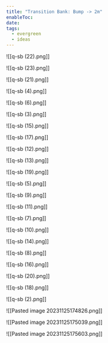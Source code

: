 ```yaml
---
title: "Transition Bank: Bump -> 2m"
enableToc: 
date: 
tags:
  - evergreen
  - ideas
---
```

![[q-sb (22).png]]

![[q-sb (23).png]]

![[q-sb (21).png]]

![[q-sb (4).png]]

![[q-sb (6).png]]

![[q-sb (3).png]]

![[q-sb (15).png]]

![[q-sb (17).png]]

![[q-sb (12).png]]

![[q-sb (13).png]]

![[q-sb (19).png]]

![[q-sb (5).png]]

![[q-sb (9).png]]

![[q-sb (11).png]]

![[q-sb (7).png]]

![[q-sb (10).png]]

![[q-sb (14).png]]

![[q-sb (8).png]]

![[q-sb (16).png]]

![[q-sb (20).png]]

![[q-sb (18).png]]

![[q-sb (2).png]]

![[Pasted image 20231125174826.png]]

![[Pasted image 20231125175039.png]]

![[Pasted image 20231125175603.png]]